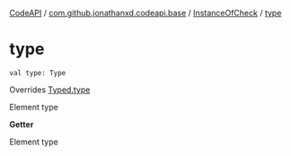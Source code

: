 [CodeAPI](../../index.md) / [com.github.jonathanxd.codeapi.base](../index.md) / [InstanceOfCheck](index.md) / [type](.)

# type

`val type: Type`

Overrides [Typed.type](../-typed/type.md)

Element type

**Getter**

Element type

